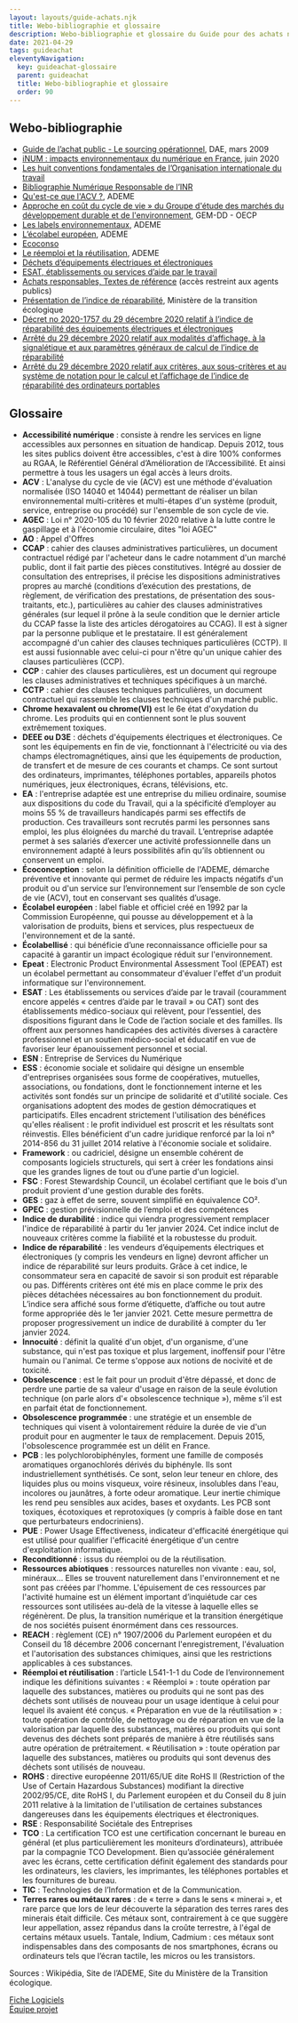 ```yaml
---
layout: layouts/guide-achats.njk
title: Webo-bibliographie et glossaire
description: Webo-bibliographie et glossaire du Guide pour des achats numériques responsables
date: 2021-04-29
tags: guideachat
eleventyNavigation:
  key: guideachat-glossaire
  parent: guideachat
  title: Webo-bibliographie et glossaire
  order: 90
---
```


## Webo-bibliographie

-	[Guide de l’achat public  - Le sourcing opérationnel](https://www.economie.gouv.fr/files/files/directions_services/dae/doc/Guide_sourcing.pdf), DAE, mars 2009
-	[iNUM : impacts environnementaux du numérique en France](https://www.greenit.fr/wp-content/uploads/2020/06/2020-06-iNum-etude-impacts-numerique-France-rapport.pdf), juin 2020 
-	[Les huit conventions fondamentales de l’Organisation internationale du travail](https://libguides.ilo.org/c.php?g=662945&p=4687231)
-	[Bibliographie Numérique Responsable de l’INR](https://institutnr.org/bibliographie-nr)
-	[Qu'est-ce que l'ACV ?](https://www.ademe.fr/expertises/consommer-autrement/passer-a-laction/dossier/lanalyse-cycle-vie/quest-lacv), ADEME
-	[Approche en coût du cycle de vie » du Groupe d'étude des marchés du développement durable et de l'environnement](https://www.economie.gouv.fr/daj/cout-cycle-vie-consultation), GEM-DD - OECP
-	[Les labels environnementaux](https://www.ademe.fr/labels-environnementaux), ADEME
-	[L’écolabel européen](https://www.ademe.fr/expertises/consommer-autrement/passer-a-laction/reconnaitre-produit-plus-respectueux-lenvironnement/dossier/lecolabel-europeen-logos-publics/lecolabel-europeen-ecolabel-connu-reconnu-france), ADEME
-	[Ecoconso](https://www.ecoconso.be/)
-	[Le réemploi et la réutilisation](https://www.ademe.fr/expertises/dechets/passer-a-laction/eviter-production-dechets/reemploi-reutilisation), ADEME
-	[Déchets d’équipements électriques et électroniques](https://www.ecologie.gouv.fr/dechets-dequipements-electriques-et-electroniques)
- [ESAT, établissements ou services d’aide par le travail](https://travail-emploi.gouv.fr/droit-du-travail/handicap-et-travail/article/esat-etablissements-ou-services-d-aide-par-le-travail)
- [Achats responsables, Textes de référence](https://dae.alize.finances.rie.gouv.fr/sites/sae/accueil/performance-des-achats/9tb9_asr_achats-responsables/9tb9_asr_textes-de-reference.html) (accès restreint aux agents publics)
-	[Présentation de l’indice de réparabilité](https://www.ecologie.gouv.fr/indice-reparabilite), Ministère de la transition écologique
-	[Décret no 2020-1757 du 29 décembre 2020 relatif à l’indice de réparabilité des équipements électriques et électroniques](https://www.legifrance.gouv.fr/download/pdf?id=3EW2asQgntsWrcVjAJncs9oSRuAdkFvSJtWKJebKU24)
-	[Arrêté du 29 décembre 2020 relatif aux modalités d’affichage, à la signalétique et aux paramètres généraux de calcul de l’indice de réparabilité](https://www.legifrance.gouv.fr/download/pdf?id=3EW2asQgntsWrcVjAJncs3m5ifQeOmNVXdsTzHrVmHE)
-	[Arrêté du 29 décembre 2020 relatif aux critères, aux sous-critères et au système de notation pour le calcul et l’affichage de l’indice de réparabilité des ordinateurs portables](https://www.legifrance.gouv.fr/download/pdf?id=3EW2asQgntsWrcVjAJncs70UFZ53yBqzAI9F_kpVCx8)

## Glossaire

- **Accessibilité numérique** : consiste à rendre les services en ligne accessibles aux personnes en situation de handicap. Depuis 2012, tous les sites publics doivent être accessibles, c'est à dire 100% conformes au RGAA, le Référentiel Général d’Amélioration de l’Accessibilité. Et ainsi permettre à tous les usagers un égal accès à leurs droits.
- **ACV** : L'analyse du cycle de vie (ACV) est une méthode d'évaluation normalisée (ISO 14040 et 14044) permettant de réaliser un bilan environnemental multi-critères et multi-étapes d'un système (produit, service, entreprise ou procédé) sur l'ensemble de son cycle de vie.
- **AGEC** : Loi n° 2020-105 du 10 février 2020 relative à la lutte contre le gaspillage et à l'économie circulaire, dites "loi AGEC"
- **AO** : Appel d'Offres
- **CCAP** : cahier des clauses administratives particulières, un document contractuel rédigé par l'acheteur dans le cadre notamment d'un marché public, dont il fait partie des pièces constitutives. Intégré au dossier de consultation des entreprises, il précise les dispositions administratives propres au marché (conditions d’exécution des prestations, de règlement, de vérification des prestations, de présentation des sous-traitants, etc.), particulières au cahier des clauses administratives générales (sur lequel il prône à la seule condition que le dernier article du CCAP fasse la liste des articles dérogatoires au CCAG). Il est à signer par la personne publique et le prestataire. Il est généralement accompagné d'un cahier des clauses techniques particulières (CCTP). Il est aussi fusionnable avec celui-ci pour n'être qu'un unique cahier des clauses particulières (CCP).
- **CCP** : cahier des clauses particulières, est un document qui regroupe les clauses administratives et techniques spécifiques à un  marché.
- **CCTP** : cahier des clauses techniques particulières, un document contractuel qui rassemble les clauses techniques d'un marché public.
- **Chrome hexavalent ou chrome(VI)** est le 6e état d'oxydation du chrome. Les produits qui en contiennent sont le plus souvent extrêmement toxiques.
- **DEEE ou D3E** : déchets d'équipements électriques et électroniques. Ce sont les équipements en fin de vie, fonctionnant à l'électricité ou via des champs électromagnétiques, ainsi que les équipements de production, de transfert et de mesure de ces courants et champs. Ce sont surtout des ordinateurs, imprimantes, téléphones portables, appareils photos numériques, jeux électroniques, écrans, télévisions, etc. 
- **EA** : l'entreprise adaptée est une entreprise du milieu ordinaire, soumise aux dispositions du code du Travail, qui a la spécificité d’employer au moins 55 % de travailleurs handicapés parmi ses effectifs de production. Ces travailleurs sont recrutés parmi les personnes sans emploi, les plus éloignées du marché du travail. L’entreprise adaptée permet à ses salariés d’exercer une activité professionnelle dans un environnement adapté à leurs possibilités afin qu’ils obtiennent ou conservent un emploi.
- **Écoconception** : selon la définition officielle de l'ADEME, démarche préventive et innovante qui permet de réduire les impacts négatifs d'un produit ou d'un service sur l’environnement sur l’ensemble de son cycle de vie (ACV), tout en conservant ses qualités d’usage.
- **Écolabel européen** : label fiable et officiel créé en 1992 par la Commission Européenne, qui pousse au développement et à la valorisation de produits, biens et services, plus respectueux de l'environnement et de la santé.
- **Écolabellisé** : qui bénéficie d’une reconnaissance officielle pour sa capacité à garantir un impact écologique réduit sur l'environnement.
- **Epeat** : Electronic Product Environmental Assessment Tool (EPEAT) est un écolabel permettant au consommateur d'évaluer l'effet d'un produit informatique sur l'environnement.
- **ESAT** : Les établissements ou services d’aide par le travail (couramment encore appelés « centres d’aide par le travail » ou CAT) sont des établissements médico-sociaux qui relèvent, pour l’essentiel, des dispositions figurant dans le Code de l’action sociale et des familles. Ils offrent aux personnes handicapées des activités diverses à caractère professionnel et un soutien médico-social et éducatif en vue de favoriser leur épanouissement personnel et social.
- **ESN** : Entreprise de Services du Numérique
- **ESS** : économie sociale et solidaire qui désigne un ensemble d'entreprises organisées sous forme de coopératives, mutuelles, associations, ou fondations, dont le fonctionnement interne et les activités sont fondés sur un principe de solidarité et d'utilité sociale. Ces organisations adoptent des modes de gestion démocratiques et participatifs. Elles encadrent strictement l'utilisation des bénéfices qu'elles réalisent : le profit individuel est proscrit et les résultats sont réinvestis. Elles bénéficient d'un cadre juridique renforcé par la loi n° 2014-856 du 31 juillet 2014 relative à l'économie sociale et solidaire.
- **Framework** : ou cadriciel, désigne un ensemble cohérent de composants logiciels structurels, qui sert à créer les fondations ainsi que les grandes lignes de tout ou d’une partie d'un logiciel.
- **FSC** : Forest Stewardship Council, un écolabel certifiant que le bois d'un produit provient d'une gestion durable des forêts.
- **GES** : gaz à effet de serre, souvent simplifié en équivalence CO².
- **GPEC** : gestion prévisionnelle de l’emploi et des compétences
- **Indice de durabilité** : indice qui viendra progressivement remplacer l'indice de réparabilité à partir du 1er janvier 2024. Cet indice inclut de nouveaux critères comme la fiabilité et la robustesse du produit.
- **Indice de réparabilité** : les vendeurs d’équipements électriques et électroniques (y compris les vendeurs en ligne) devront afficher un indice de réparabilité sur leurs produits. Grâce à cet indice, le consommateur sera en capacité de savoir si son produit est réparable ou pas. Différents critères ont été mis en place comme le prix des pièces détachées nécessaires au bon fonctionnement du produit. L’indice sera affiché sous forme d’étiquette, d’affiche ou tout autre forme appropriée dès le 1er janvier 2021. Cette mesure permettra de proposer progressivement un indice de durabilité à compter du 1er janvier 2024.
- **Innocuité** : définit la qualité d'un objet, d'un organisme, d'une substance, qui n'est pas toxique et plus largement, inoffensif pour l'être humain ou l'animal. Ce terme s'oppose aux notions de nocivité et de toxicité.
- **Obsolescence** : est le fait pour un produit d'être dépassé, et donc de perdre une partie de sa valeur d'usage en raison de la seule évolution technique (on parle alors d'« obsolescence technique »), même s'il est en parfait état de fonctionnement.
- **Obsolescence programmée** : une stratégie et un ensemble de techniques qui visent à volontairement réduire la durée de vie d'un produit pour en augmenter le taux de remplacement. Depuis 2015, l'obsolescence programmée est un délit en France. 
- **PCB** : les polychlorobiphényles, forment une famille de composés aromatiques organochlorés dérivés du biphényle. Ils sont industriellement synthétisés. Ce sont, selon leur teneur en chlore, des liquides plus ou moins visqueux, voire résineux, insolubles dans l'eau, incolores ou jaunâtres, à forte odeur aromatique. Leur inertie chimique les rend peu sensibles aux acides, bases et oxydants. Les PCB sont toxiques, écotoxiques et reprotoxiques (y compris à faible dose en tant que perturbateurs endocriniens).
- **PUE** : Power Usage Effectiveness, indicateur d'efficacité énergétique qui est utilisé pour qualifier l'efficacité énergétique d'un centre d'exploitation informatique.
- **Reconditionné** : issus du réemploi ou de la réutilisation.
- **Ressources abiotiques** : ressources naturelles non vivante : eau, sol, minéraux… Elles se trouvent naturellement dans l'environnement et ne sont pas créées par l'homme. L'épuisement de ces ressources par l'activité humaine est un élément important d’inquiétude car ces ressources sont utilisées au-delà de la vitesse à laquelle elles se régénèrent. De plus, la transition numérique et la transition énergétique de nos sociétés puisent énormément dans ces ressources.
- **REACH** : règlement (CE) n° 1907/2006 du Parlement européen et du Conseil du 18 décembre 2006 concernant l'enregistrement, l'évaluation et l'autorisation des substances chimiques, ainsi que les restrictions applicables à ces substances.
- **Réemploi et réutilisation** : l’article L541-1-1 du Code de l’environnement indique les définitions suivantes : 
« Réemploi » : toute opération par laquelle des substances, matières ou produits qui ne sont pas des déchets sont utilisés de nouveau pour un usage identique à celui pour lequel ils avaient été conçus.
« Préparation en vue de la réutilisation » : toute opération de contrôle, de nettoyage ou de réparation en vue de la valorisation par laquelle des substances, matières ou produits qui sont devenus des déchets sont préparés de manière à être réutilisés sans autre opération de prétraitement.
« Réutilisation » : toute opération par laquelle des substances, matières ou produits qui sont devenus des déchets sont utilisés de nouveau.
- **ROHS** : directive européenne 2011/65/UE dite RoHS II (Restriction of the Use of Certain Hazardous Substances) modifiant la directive 2002/95/CE, dite RoHS I, du Parlement européen et du Conseil du 8 juin 2011 relative à la limitation de l'utilisation de certaines substances dangereuses dans les équipements électriques et électroniques.
- **RSE** : Responsabilité Sociétale des Entreprises
- **TCO** : La certification TCO est une certification concernant le bureau en général (et plus particulièrement les moniteurs d’ordinateurs), attribuée par la compagnie TCO Development. Bien qu’associée généralement avec les écrans, cette certification définit également des standards pour les ordinateurs, les claviers, les imprimantes, les téléphones portables et les fournitures de bureau.
- **TIC** : Technologies de l’Information et de la Communication.
- **Terres rares ou métaux rares** : de « terre » dans le sens « minerai », et rare parce que lors de leur découverte la séparation des terres rares des minerais était difficile. Ces métaux sont, contrairement à ce que suggère leur appellation, assez répandus dans la croûte terrestre, à l'égal de certains métaux usuels. Tantale, Indium, Cadmium : ces métaux sont indispensables dans des composants de nos smartphones, écrans ou ordinateurs tels que l’écran tactile, les micros ou les transistors.

Sources : Wikipédia, Site de l’ADEME, Site du Ministère de la Transition écologique.

<div class="fr-grid-row fr-grid-row--gutters">
  <div class="fr-col-12 fr-col-sm-6 fr-col-md-6">
    <a class="fr-link fr-fi-arrow-left-line fr-link--icon-left" href="/publications/guide-pratique-achats-numeriques-responsables/fiches-pratiques/logiciels/">Fiche Logiciels</a>
  </div>
  
  <div class="fr-col-12 fr-col-sm-6 fr-col-md-6 text-align--right">
    <a class="fr-link fr-fi-arrow-right-line fr-link--icon-right" href="/publications/guide-pratique-achats-numeriques-responsables/equipe-projet/">Équipe projet</a>
  </div>
</div>